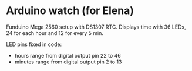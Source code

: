 # Arduino watch (for Elena)

Funduino Mega 2560 setup with DS1307 RTC.
Displays time with 36 LEDs, 24 for each hour and 12 for every 5 min.

LED pins fixed in code:
- hours range from digital output pin 22 to 46
- minutes range from digital output pin 2 to 13

